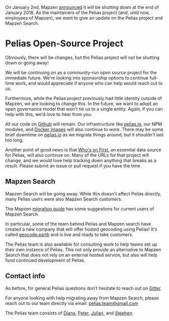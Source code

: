 On January 2nd, Mapzen [announced](https://mapzen.com/blog/shutdown/) it will be shutting down at the end of January 2018. As the maintainers of the Pelias project (and, until now, employees of Mapzen), we want to give an update on the Pelias project and Mapzen Search.

# Pelias Open-Source Project

Obviously, there will be changes, but the Pelias project will _not_ be shutting down or going away!

We will be continuing on as a community-run open source project for the immediate future. We're looking into sponsorship options to continue full-time work, and would appreciate if anyone who can help would reach out to us.

Furthermore, while the Pelias project previously had little identity outside of Mapzen, we are looking to change this. In the future, we want to adopt an open governance model that won't tie us to a single entity. Again, if you can help with this, we'd love to hear from you.

All our code on [Github](https://github.com/pelias) will remain. Our infrastructure like [pelias.io](http://pelias.io/), our NPM modules, and [Docker images](https://github.com/pelias/dockerfiles) will also continue to work. There may be some brief downtime on [pelias.io](http://pelias.io) as we migrate things around, but it shouldn't last too long.

Another point of good news is that [Who's on First](https://www.whosonfirst.org/blog/2018/01/02/chapter-two/), an essential data source for Pelias, will also continue on. Many of the URLs for that project will change, and we would love help tracking down anything that breaks as a result. Please submit an issue or pull request if you have the time.

## Mapzen Search
Mapzen Search will be going away. While this doesn't affect Pelias directly, many Pelias users were also Mapzen Search customers.

The Mapzen [migration guide](https://mapzen.com/blog/migration/) has some suggestions for current users of Mapzen Search.

In particular, some of the team behind Pelias and Mapzen search have created a new company that will offer hosted geocoding using Pelias! It's called [geocode.earth](https://geocode.earth) and is live and ready to take customers.

The Pelias team is also available for consulting work to help teams set up their own instance of Pelias. This not only provide an alternative to Mapzen Search that does not rely on an external hosted service, but also will help fund continued development of Pelias.


## Contact info

As before, for general Pelias questions don't hesitate to reach out on [Gitter](https://gitter.im/pelias/home).

For anyone looking with help migrating away from Mapzen Search, please reach out to our team directly via email: pelias.team@gmail.com

The Pelias team consists of [Diana](https://github.com/dianashk/), [Peter](https://github.com/missinglink), [Julian](https://github.com/orangejulius), and [Stephen](https://github.com/trescube).
